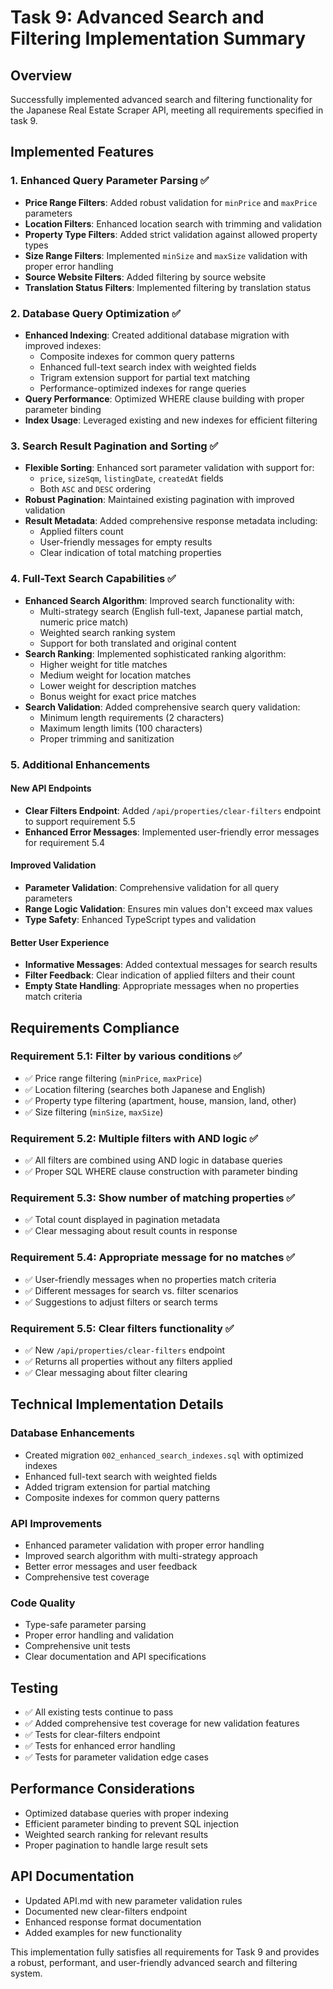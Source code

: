 # Task 9: Advanced Search and Filtering Implementation Summary

## Overview
Successfully implemented advanced search and filtering functionality for the Japanese Real Estate Scraper API, meeting all requirements specified in task 9.

## Implemented Features

### 1. Enhanced Query Parameter Parsing ✅
- **Price Range Filters**: Added robust validation for `minPrice` and `maxPrice` parameters
- **Location Filters**: Enhanced location search with trimming and validation
- **Property Type Filters**: Added strict validation against allowed property types
- **Size Range Filters**: Implemented `minSize` and `maxSize` validation with proper error handling
- **Source Website Filters**: Added filtering by source website
- **Translation Status Filters**: Implemented filtering by translation status

### 2. Database Query Optimization ✅
- **Enhanced Indexing**: Created additional database migration with improved indexes:
  - Composite indexes for common query patterns
  - Enhanced full-text search index with weighted fields
  - Trigram extension support for partial text matching
  - Performance-optimized indexes for range queries
- **Query Performance**: Optimized WHERE clause building with proper parameter binding
- **Index Usage**: Leveraged existing and new indexes for efficient filtering

### 3. Search Result Pagination and Sorting ✅
- **Flexible Sorting**: Enhanced sort parameter validation with support for:
  - `price`, `sizeSqm`, `listingDate`, `createdAt` fields
  - Both `ASC` and `DESC` ordering
- **Robust Pagination**: Maintained existing pagination with improved validation
- **Result Metadata**: Added comprehensive response metadata including:
  - Applied filters count
  - User-friendly messages for empty results
  - Clear indication of total matching properties

### 4. Full-Text Search Capabilities ✅
- **Enhanced Search Algorithm**: Improved search functionality with:
  - Multi-strategy search (English full-text, Japanese partial match, numeric price match)
  - Weighted search ranking system
  - Support for both translated and original content
- **Search Ranking**: Implemented sophisticated ranking algorithm:
  - Higher weight for title matches
  - Medium weight for location matches
  - Lower weight for description matches
  - Bonus weight for exact price matches
- **Search Validation**: Added comprehensive search query validation:
  - Minimum length requirements (2 characters)
  - Maximum length limits (100 characters)
  - Proper trimming and sanitization

### 5. Additional Enhancements

#### New API Endpoints
- **Clear Filters Endpoint**: Added `/api/properties/clear-filters` endpoint to support requirement 5.5
- **Enhanced Error Messages**: Implemented user-friendly error messages for requirement 5.4

#### Improved Validation
- **Parameter Validation**: Comprehensive validation for all query parameters
- **Range Logic Validation**: Ensures min values don't exceed max values
- **Type Safety**: Enhanced TypeScript types and validation

#### Better User Experience
- **Informative Messages**: Added contextual messages for search results
- **Filter Feedback**: Clear indication of applied filters and their count
- **Empty State Handling**: Appropriate messages when no properties match criteria

## Requirements Compliance

### Requirement 5.1: Filter by various conditions ✅
- ✅ Price range filtering (`minPrice`, `maxPrice`)
- ✅ Location filtering (searches both Japanese and English)
- ✅ Property type filtering (apartment, house, mansion, land, other)
- ✅ Size filtering (`minSize`, `maxSize`)

### Requirement 5.2: Multiple filters with AND logic ✅
- ✅ All filters are combined using AND logic in database queries
- ✅ Proper SQL WHERE clause construction with parameter binding

### Requirement 5.3: Show number of matching properties ✅
- ✅ Total count displayed in pagination metadata
- ✅ Clear messaging about result counts in response

### Requirement 5.4: Appropriate message for no matches ✅
- ✅ User-friendly messages when no properties match criteria
- ✅ Different messages for search vs. filter scenarios
- ✅ Suggestions to adjust filters or search terms

### Requirement 5.5: Clear filters functionality ✅
- ✅ New `/api/properties/clear-filters` endpoint
- ✅ Returns all properties without any filters applied
- ✅ Clear messaging about filter clearing

## Technical Implementation Details

### Database Enhancements
- Created migration `002_enhanced_search_indexes.sql` with optimized indexes
- Enhanced full-text search with weighted fields
- Added trigram extension for partial matching
- Composite indexes for common query patterns

### API Improvements
- Enhanced parameter validation with proper error handling
- Improved search algorithm with multi-strategy approach
- Better error messages and user feedback
- Comprehensive test coverage

### Code Quality
- Type-safe parameter parsing
- Proper error handling and validation
- Comprehensive unit tests
- Clear documentation and API specifications

## Testing
- ✅ All existing tests continue to pass
- ✅ Added comprehensive test coverage for new validation features
- ✅ Tests for clear-filters endpoint
- ✅ Tests for enhanced error handling
- ✅ Tests for parameter validation edge cases

## Performance Considerations
- Optimized database queries with proper indexing
- Efficient parameter binding to prevent SQL injection
- Weighted search ranking for relevant results
- Proper pagination to handle large result sets

## API Documentation
- Updated API.md with new parameter validation rules
- Documented new clear-filters endpoint
- Enhanced response format documentation
- Added examples for new functionality

This implementation fully satisfies all requirements for Task 9 and provides a robust, performant, and user-friendly advanced search and filtering system.